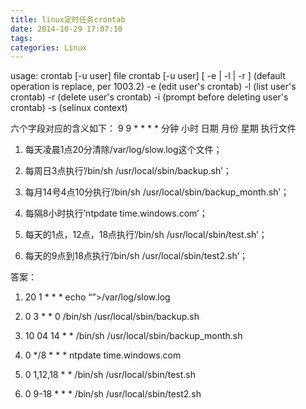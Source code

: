 ```yaml
---
title: linux定时任务crontab
date: 2014-10-29 17:07:10
tags:
categories: Linux
---
```


usage:    crontab [-u user] file
    crontab [-u user] [ -e | -l | -r ]
        (default operation is replace, per 1003.2)
    -e    (edit user's crontab)
    -l    (list user's crontab)
    -r    (delete user's crontab)
    -i    (prompt before deleting user's crontab)
    -s    (selinux context)
<!-- more -->
六个字段对应的含义如下：
  9         9        *        *        *     *
  分钟     小时     日期      月份    星期   执行文件

1. 每天凌晨1点20分清除/var/log/slow.log这个文件；

2. 每周日3点执行’/bin/sh /usr/local/sbin/backup.sh’；

3. 每月14号4点10分执行’/bin/sh /usr/local/sbin/backup_month.sh’；

4. 每隔8小时执行’ntpdate time.windows.com’；

5. 每天的1点，12点，18点执行’/bin/sh /usr/local/sbin/test.sh’；

6. 每天的9点到18点执行’/bin/sh /usr/local/sbin/test2.sh’；

答案：

1. 20 1 * * * echo “”>/var/log/slow.log

2. 0 3 * * 0 /bin/sh /usr/local/sbin/backup.sh

3. 10 04 14 * * /bin/sh /usr/local/sbin/backup_month.sh

4. 0 */8 * * * ntpdate time.windows.com

5. 0 1,12,18 * * /bin/sh /usr/local/sbin/test.sh

6. 0 9-18 * * * /bin/sh /usr/local/sbin/test2.sh
